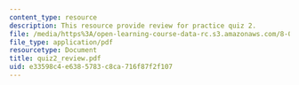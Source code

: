 ```yaml
---
content_type: resource
description: This resource provide review for practice quiz 2.
file: /media/https%3A/open-learning-course-data-rc.s3.amazonaws.com/8-02x-physics-ii-electricity-magnetism-with-an-experimental-focus-spring-2005/e33598c4e6385783c8ca716f87f2f107_quiz2_review.pdf
file_type: application/pdf
resourcetype: Document
title: quiz2_review.pdf
uid: e33598c4-e638-5783-c8ca-716f87f2f107
---
```

